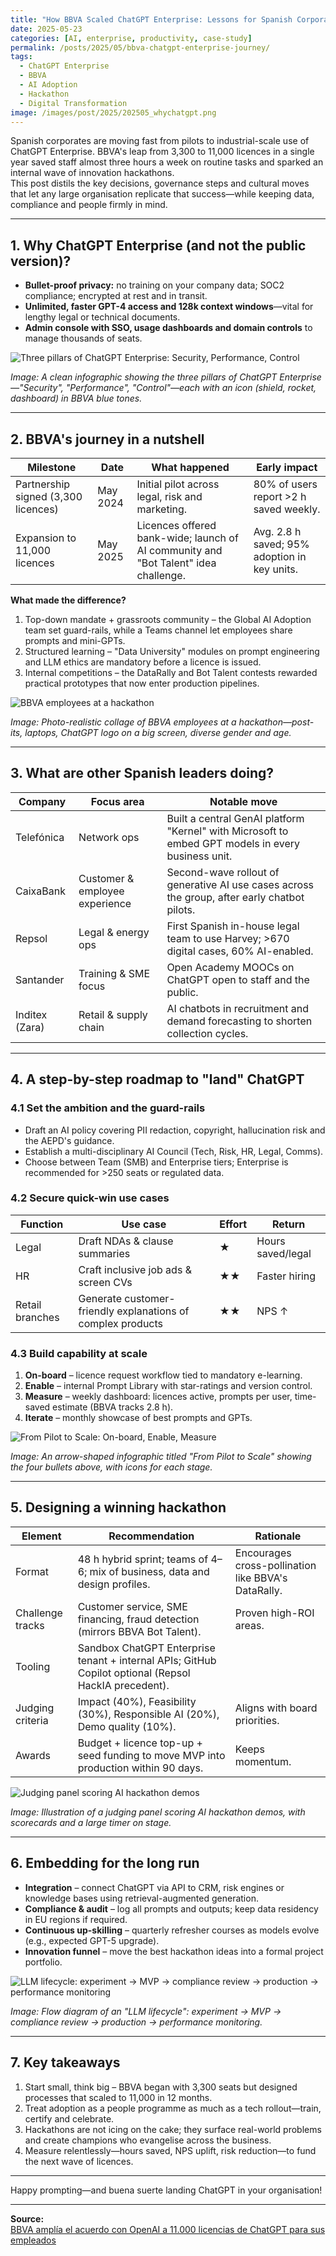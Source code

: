 ```yaml
---
title: "How BBVA Scaled ChatGPT Enterprise: Lessons for Spanish Corporates"
date: 2025-05-23
categories: [AI, enterprise, productivity, case-study]
permalink: /posts/2025/05/bbva-chatgpt-enterprise-journey/
tags:
  - ChatGPT Enterprise
  - BBVA
  - AI Adoption
  - Hackathon
  - Digital Transformation
image: /images/post/2025/202505_whychatgpt.png
---
```


Spanish corporates are moving fast from pilots to industrial-scale use of ChatGPT Enterprise. BBVA's leap from 3,300 to 11,000 licences in a single year saved staff almost three hours a week on routine tasks and sparked an internal wave of innovation hackathons.  
This post distils the key decisions, governance steps and cultural moves that let any large organisation replicate that success—while keeping data, compliance and people firmly in mind.

---

## 1. Why ChatGPT Enterprise (and not the public version)?

- **Bullet-proof privacy:** no training on your company data; SOC2 compliance; encrypted at rest and in transit.  
- **Unlimited, faster GPT-4 access and 128k context windows**—vital for lengthy legal or technical documents.  
- **Admin console with SSO, usage dashboards and domain controls** to manage thousands of seats.

![Three pillars of ChatGPT Enterprise: Security, Performance, Control](/images/post/2025/202505_whychatgpt.png)

_Image: A clean infographic showing the three pillars of ChatGPT Enterprise—"Security", "Performance", "Control"—each with an icon (shield, rocket, dashboard) in BBVA blue tones._

---

## 2. BBVA's journey in a nutshell

| Milestone                        | Date      | What happened                                         | Early impact                        |
|----------------------------------|-----------|-------------------------------------------------------|-------------------------------------|
| Partnership signed (3,300 licences) | May 2024 | Initial pilot across legal, risk and marketing.        | 80% of users report >2 h saved weekly. |
| Expansion to 11,000 licences     | May 2025  | Licences offered bank-wide; launch of AI community and "Bot Talent" idea challenge. | Avg. 2.8 h saved; 95% adoption in key units. |

**What made the difference?**
1. Top-down mandate + grassroots community – the Global AI Adoption team set guard-rails, while a Teams channel let employees share prompts and mini-GPTs.
2. Structured learning – "Data University" modules on prompt engineering and LLM ethics are mandatory before a licence is issued.
3. Internal competitions – the DataRally and Bot Talent contests rewarded practical prototypes that now enter production pipelines.

![BBVA employees at a hackathon](/images/post/2025/202505_BBVAsjourney.png)

_Image: Photo-realistic collage of BBVA employees at a hackathon—post-its, laptops, ChatGPT logo on a big screen, diverse gender and age._

---

## 3. What are other Spanish leaders doing?

| Company      | Focus area                | Notable move                                                                 |
|--------------|--------------------------|------------------------------------------------------------------------------|
| Telefónica   | Network ops              | Built a central GenAI platform "Kernel" with Microsoft to embed GPT models in every business unit. |
| CaixaBank    | Customer & employee experience | Second-wave rollout of generative AI use cases across the group, after early chatbot pilots. |
| Repsol       | Legal & energy ops       | First Spanish in-house legal team to use Harvey; >670 digital cases, 60% AI-enabled. |
| Santander    | Training & SME focus     | Open Academy MOOCs on ChatGPT open to staff and the public.                  |
| Inditex (Zara) | Retail & supply chain  | AI chatbots in recruitment and demand forecasting to shorten collection cycles. |

---

## 4. A step-by-step roadmap to "land" ChatGPT

### 4.1 Set the ambition and the guard-rails
- Draft an AI policy covering PII redaction, copyright, hallucination risk and the AEPD's guidance.
- Establish a multi-disciplinary AI Council (Tech, Risk, HR, Legal, Comms).
- Choose between Team (SMB) and Enterprise tiers; Enterprise is recommended for >250 seats or regulated data.

### 4.2 Secure quick-win use cases

| Function        | Use case                                 | Effort | Return                |
|-----------------|------------------------------------------|--------|-----------------------|
| Legal           | Draft NDAs & clause summaries            | ★      | Hours saved/legal     |
| HR              | Craft inclusive job ads & screen CVs     | ★★     | Faster hiring         |
| Retail branches | Generate customer-friendly explanations of complex products | ★★     | NPS ↑                |

### 4.3 Build capability at scale

1. **On-board** – licence request workflow tied to mandatory e-learning.
2. **Enable** – internal Prompt Library with star-ratings and version control.
3. **Measure** – weekly dashboard: licences active, prompts per user, time-saved estimate (BBVA tracks 2.8 h).
4. **Iterate** – monthly showcase of best prompts and GPTs.

![From Pilot to Scale: On-board, Enable, Measure](/images/post/2025/202505_Buildcapabilityatscale.png)

_Image: An arrow-shaped infographic titled "From Pilot to Scale" showing the four bullets above, with icons for each stage._

---

## 5. Designing a winning hackathon

| Element         | Recommendation                                                    | Rationale                                         |
|-----------------|-------------------------------------------------------------------|---------------------------------------------------|
| Format          | 48 h hybrid sprint; teams of 4–6; mix of business, data and design profiles. | Encourages cross-pollination like BBVA's DataRally. |
| Challenge tracks| Customer service, SME financing, fraud detection (mirrors BBVA Bot Talent). | Proven high-ROI areas.                            |
| Tooling         | Sandbox ChatGPT Enterprise tenant + internal APIs; GitHub Copilot optional (Repsol HackIA precedent). |                                                   |
| Judging criteria| Impact (40%), Feasibility (30%), Responsible AI (20%), Demo quality (10%). | Aligns with board priorities.                     |
| Awards          | Budget + licence top-up + seed funding to move MVP into production within 90 days. | Keeps momentum.                                   |

![Judging panel scoring AI hackathon demos](/images/post/2025/202505_Designingawinninghackathon.png)

_Image: Illustration of a judging panel scoring AI hackathon demos, with scorecards and a large timer on stage._

---

## 6. Embedding for the long run

- **Integration** – connect ChatGPT via API to CRM, risk engines or knowledge bases using retrieval-augmented generation.
- **Compliance & audit** – log all prompts and outputs; keep data residency in EU regions if required.
- **Continuous up-skilling** – quarterly refresher courses as models evolve (e.g., expected GPT-5 upgrade).
- **Innovation funnel** – move the best hackathon ideas into a formal project portfolio.

![LLM lifecycle: experiment → MVP → compliance review → production → performance monitoring](/images/post/2025/202505_Embeddingforthelongrun.png)

_Image: Flow diagram of an "LLM lifecycle": experiment → MVP → compliance review → production → performance monitoring._

---

## 7. Key takeaways

1. Start small, think big – BBVA began with 3,300 seats but designed processes that scaled to 11,000 in 12 months.
2. Treat adoption as a people programme as much as a tech rollout—train, certify and celebrate.
3. Hackathons are not icing on the cake; they surface real-world problems and create champions who evangelise across the business.
4. Measure relentlessly—hours saved, NPS uplift, risk reduction—to fund the next wave of licences.

---

Happy prompting—and buena suerte landing ChatGPT in your organisation!

---

**Source:**  
[BBVA amplía el acuerdo con OpenAI a 11.000 licencias de ChatGPT para sus empleados](https://www.bbva.com/es/innovacion/bbva-amplia-el-acuerdo-con-openai-a-11-000-licencias-de-chatgpt-para-sus-empleados/) 